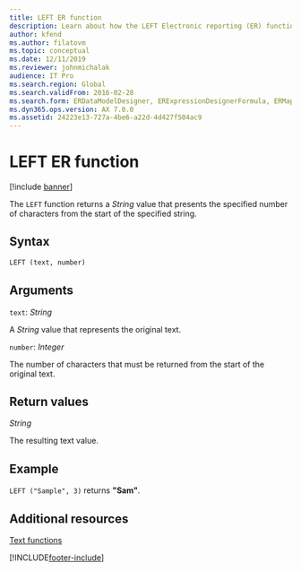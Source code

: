 ```yaml
---
title: LEFT ER function
description: Learn about how the LEFT Electronic reporting (ER) function is used, including syntax strings, arguments, return values, and examples.
author: kfend
ms.author: filatovm
ms.topic: conceptual
ms.date: 12/11/2019
ms.reviewer: johnmichalak
audience: IT Pro
ms.search.region: Global
ms.search.validFrom: 2016-02-28
ms.search.form: ERDataModelDesigner, ERExpressionDesignerFormula, ERMappedFormatDesigner, ERModelMappingDesigner
ms.dyn365.ops.version: AX 7.0.0
ms.assetid: 24223e13-727a-4be6-a22d-4d427f504ac9
---
```


# LEFT ER function

[!include [banner](../includes/banner.md)]

The `LEFT` function returns a *String* value that presents the specified number of characters from the start of the specified string.

## Syntax

```vb
LEFT (text, number)
```

## Arguments

`text`: *String*

A *String* value that represents the original text.

`number`: *Integer*

The number of characters that must be returned from the start of the original text.

## Return values

*String*

The resulting text value.

## Example

`LEFT ("Sample", 3)` returns **"Sam"**.

## Additional resources

[Text functions](er-functions-category-text.md)


[!INCLUDE[footer-include](../../../includes/footer-banner.md)]
